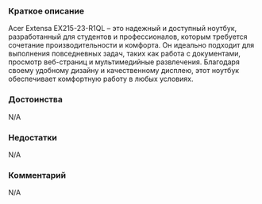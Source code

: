 ### **Краткое описание**
Acer Extensa EX215-23-R1QL – это надежный и доступный ноутбук, разработанный для студентов и профессионалов, которым требуется сочетание производительности и комфорта. Он идеально подходит для выполнения повседневных задач, таких как работа с документами, просмотр веб-страниц и мультимедийные развлечения. Благодаря своему удобному дизайну и качественному дисплею, этот ноутбук обеспечивает комфортную работу в любых условиях.

### **Достоинства**
N/A

### **Недостатки**
N/A

### **Комментарий**
N/A
